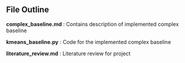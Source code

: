 ## File Outline

**complex_baseline.md**
: Contains description of implemented complex baseline

**kmeans_baseline.py**
: Code for the implemented complex baseline

**literature_review.md**
: Literature review for project
